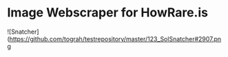 # Image Webscraper for HowRare.is

![Snatcher](https://github.com/tograh/testrepository/master/123_SolSnatcher#2907.png

